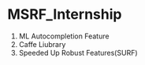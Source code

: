 # MSRF_Internship


1. ML Autocompletion Feature
2. Caffe Liubrary
3. Speeded Up Robust Features(SURF)

